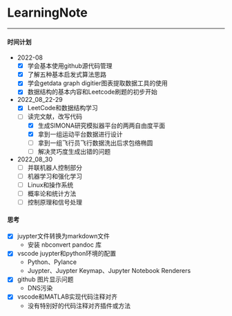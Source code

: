 # LearningNote
---
#### 时间计划 
- 2022-08
    - [x] 学会基本使用github源代码管理
    - [x] 了解五种基本启发式算法思路
    - [x] 学会getdata graph digitier图表提取数据工具的使用
    - [x] 数据结构的基本内容和Leetcode刷题的初步开始
- 2022_08_22-29
    - [x] LeetCode和数据结构学习
    - [ ] 读完文献，改写代码
      - [x] 生成SIMONA研究模拟器平台的两两自由度平面
      - [x] 拿到一组运动平台数据进行设计
      - [ ] 拿到一组飞行员飞行数据洗出后求包络椭圆
      - [ ] 解决灵巧度生成出错的问题
- 2022_08_30 
    - [ ] 并联机器人控制部分
    - [ ] 机器学习和强化学习
    - [ ] Linux和操作系统
    - [ ] 概率论和统计方法
    - [ ] 控制原理和信号处理

#### 思考
- [x] juypter文件转换为markdown文件
  - 安装 nbconvert pandoc 库 
- [x] vscode juypter和python环境的配置
  - Python、Pylance
  - Juypter、Juypter Keymap、Jupyter Notebook Renderers
- [x] github 图片显示问题
  - DNS污染
- [x] vscode和MATLAB实现代码注释对齐
  - 没有特别好的代码注释对齐插件或方法